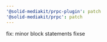```yaml
---
'@solid-mediakit/prpc-plugin': patch
'@solid-mediakit/prpc': patch
---
```


fix: minor block statements fixse
